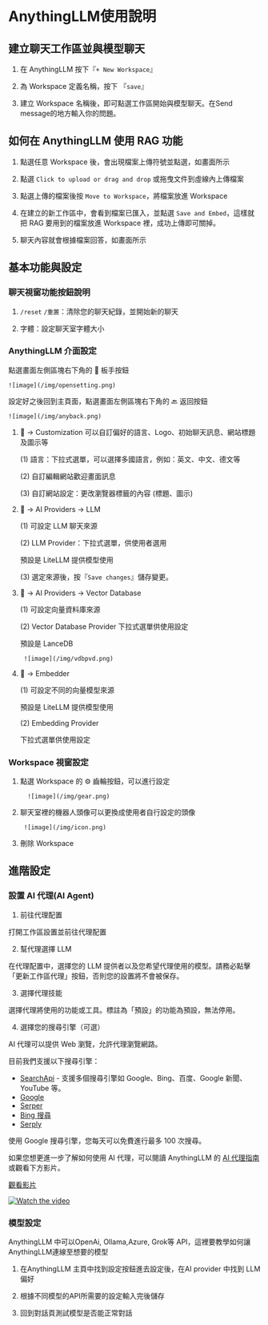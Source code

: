 # AnythingLLM使用說明

## 建立聊天工作區並與模型聊天

1. 在 AnythingLLM 按下『`+ New Workspace`』


2. 為 Workspace 定義名稱，按下 『`save`』



3. 建立 Workspace 名稱後，即可點選工作區開始與模型聊天。在Send message的地方輸入你的問題。




## 如何在 AnythingLLM 使用 RAG 功能

1. 點選任意 Workspace 後，會出現檔案上傳符號並點選，如畫面所示


2. 點選 `Click to upload or drag and drop` 或拖曳文件到虛線內上傳檔案


3. 點選上傳的檔案後按 `Move to Workspace`，將檔案放進 Workspace


4. 在建立的新工作區中，會看到檔案已匯入，並點選 `Save and Embed`，這樣就把 RAG 要用到的檔案放進 Workspace 裡，成功上傳即可關掉。 

5. 聊天內容就會根據檔案回答，如畫面所示


## 基本功能與設定

### 聊天視窗功能按鈕說明

1. `/reset` `/重置`：清除您的聊天紀錄，並開始新的聊天 

   

2. 字體：設定聊天室字體大小



### AnythingLLM 介面設定

點選畫面左側區塊右下角的 :wrench: 板手按鈕

    ![image](/img/opensetting.png)

設定好之後回到主頁面，點選畫面左側區塊右下角的 :back: 返回按鈕 

    ![image](/img/anyback.png)

1. :wrench: -\> Customization 可以自訂偏好的語言、Logo、初始聊天訊息、網站標題及圖示等 




    (1) 語言：下拉式選單，可以選擇多國語言，例如：英文、中文、德文等 



    (2) 自訂編輯網站歡迎畫面訊息 



    (3) 自訂網站設定：更改瀏覽器標籤的內容 (標題、圖示) 



2. :wrench: -\> AI Providers -\> LLM 

    (1) 可設定 LLM 聊天來源 



    (2) LLM Provider：下拉式選單，供使用者選用

    預設是 LiteLLM 提供模型使用


    (3) 選定來源後，按『`Save changes`』儲存變更。 



3. :wrench: -\> AI Providers -\> Vector Database 

    (1) 可設定向量資料庫來源 


    (2) Vector Database Provider 下拉式選單供使用設定

    預設是 LanceDB

   


        ![image](/img/vdbpvd.png)

4. :wrench: -\> Embedder 

    (1) 可設定不同的向量模型來源

    預設是 LiteLLM 提供模型使用


    (2) Embedding Provider

    下拉式選單供使用設定




### Workspace 視窗設定

1. 點選 Workspace 的 ⚙️ 齒輪按鈕，可以進行設定

         ![image](/img/gear.png)

2. 聊天室裡的機器人頭像可以更換成使用者自行設定的頭像

        ![image](/img/icon.png)

3. 刪除 Workspace


## 進階設定

### 設置 AI 代理(AI Agent)


1. 前往代理配置

打開工作區設置並前往代理配置



2. 幫代理選擇 LLM

在代理配置中，選擇您的 LLM 提供者以及您希望代理使用的模型。請務必點擊「更新工作區代理」按鈕，否則您的設置將不會被保存。



3. 選擇代理技能

選擇代理將使用的功能或工具。標註為「預設」的功能為預設，無法停用。



4. 選擇您的搜尋引擎（可選）

AI 代理可以提供 Web 瀏覽，允許代理瀏覽網路。

目前我們支援以下搜尋引擎：

- [SearchApi](https://www.searchapi.io/) - 支援多個搜尋引擎如 Google、Bing、百度、Google 新聞、YouTube 等。
- [Google](https://www.google.com/)
- [Serper](https://serper.dev/)
- [Bing 搜尋](https://azure.microsoft.com/en-us/pricing/details/cognitive-services/bing-entity-search-api/)
- [Serply](https://serply.io/)

使用 Google 搜尋引擎，您每天可以免費進行最多 100 次搜尋。

如果您想更進一步了解如何使用 AI 代理，可以閱讀 AnythingLLM 的 [AI 代理指南](https://docs.useanything.com/agent/usage)或觀看下方影片。

[觀看影片](https://www.youtube.com/watch?v=4UFrVvy7VlA)


[![Watch the video](https://img.youtube.com/vi/4UFrVvy7VlA/0.jpg)](https://www.youtube.com/watch?v=4UFrVvy7VlA)



### 模型設定

AnythingLLM 中可以OpenAi, Ollama,Azure, Grok等 API，這裡要教學如何讓AnythingLLM連線至想要的模型

1. 在AnythingLLM 主頁中找到設定按鈕進去設定後，在AI provider 中找到 LLM 偏好

2. 根據不同模型的API所需要的設定輸入完後儲存

3. 回到對話頁測試模型是否能正常對話
